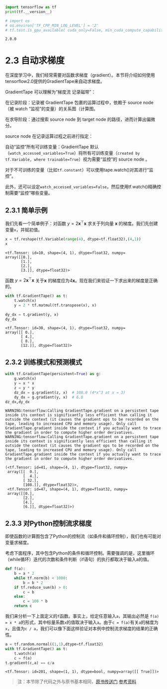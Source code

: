 ```python
import tensorflow as tf
print(tf.__version__)

# import os
# os.environ['TF_CPP_MIN_LOG_LEVEL'] = '2'
# tf.test.is_gpu_available( cuda_only=False, min_cuda_compute_capability=None )
```

    2.0.0

# 2.3 自动求梯度

在深度学习中，我们经常需要对函数求梯度（gradient）。本节将介绍如何使用tensorflow2.0提供的GradientTape来自动求梯度。

GradientTape 可以理解为“梯度流 记录磁带”：

在记录阶段：记录被 GradientTape 包裹的运算过程中，依赖于 source node （被 watch “监视”的变量）的关系图（计算图。

在求导阶段：通过搜索 source node 到 target node 的路径，进而计算出偏微分。


source node 在记录运算过程之前进行指定：

自动“监控”所有可训练变量：GradientTape 默认（`watch_accessed_variables=True`）将所有可训练变量（`created by tf.Variable, where trainable=True`）视为需要“监控”的 source node 。

对于不可训练的变量（比如`tf.constant`）可以使用tape.watch()对其进行“监控”。

此外，还可以设定`watch_accessed_variables=False`，然后使用tf.watch()精确控制需要“监控”哪些变量。



## 2.3.1 简单示例

我们先看一个简单例子：对函数 $y = 2\boldsymbol{x}^{\top}\boldsymbol{x}$ 求关于列向量 $\boldsymbol{x}$ 的梯度。我们先创建变量`x`，并赋初值。


```python
x = tf.reshape(tf.Variable(range(4), dtype=tf.float32),(4,1))
x
```

    <tf.Tensor: id=10, shape=(4, 1), dtype=float32, numpy=
    array([[0.],
           [1.],
           [2.],
           [3.]], dtype=float32)>

函数 $y = 2\boldsymbol{x}^{\top}\boldsymbol{x}$ 关于$\boldsymbol{x}$ 的梯度应为$4\boldsymbol{x}$。现在我们来验证一下求出来的梯度是正确的。

```python
with tf.GradientTape() as t:
    t.watch(x)
    y = 2 * tf.matmul(tf.transpose(x), x)
    
dy_dx = t.gradient(y, x)
dy_dx
```

    <tf.Tensor: id=30, shape=(4, 1), dtype=float32, numpy=
    array([[ 0.],
           [ 4.],
           [ 8.],
           [12.]], dtype=float32)>

## 2.3.2 训练模式和预测模式

```python
with tf.GradientTape(persistent=True) as g:
    g.watch(x)
    y = x * x
    z = y * y
    dz_dx = g.gradient(z, x)  # 108.0 (4*x^3 at x = 3)
    dy_dx = g.gradient(y, x)  # 6.0
dz_dx,dy_dx
```

    WARNING:tensorflow:Calling GradientTape.gradient on a persistent tape inside its context is significantly less efficient than calling it outside the context (it causes the gradient ops to be recorded on the tape, leading to increased CPU and memory usage). Only call GradientTape.gradient inside the context if you actually want to trace the gradient in order to compute higher order derivatives.
    WARNING:tensorflow:Calling GradientTape.gradient on a persistent tape inside its context is significantly less efficient than calling it outside the context (it causes the gradient ops to be recorded on the tape, leading to increased CPU and memory usage). Only call GradientTape.gradient inside the context if you actually want to trace the gradient in order to compute higher order derivatives.
    
    (<tf.Tensor: id=41, shape=(4, 1), dtype=float32, numpy=
     array([[  0.],
            [  4.],
            [ 32.],
            [108.]], dtype=float32)>,
     <tf.Tensor: id=47, shape=(4, 1), dtype=float32, numpy=
     array([[0.],
            [2.],
            [4.],
            [6.]], dtype=float32)>)

## 2.3.3 对Python控制流求梯度

即使函数的计算图包含了Python的控制流（如条件和循环控制），我们也有可能对变量求梯度。

考虑下面程序，其中包含Python的条件和循环控制。需要强调的是，这里循环（while循环）迭代的次数和条件判断（if语句）的执行都取决于输入a的值。

```python
def f(a):
    b = a * 2
    while tf.norm(b) < 1000:
        b = b * 2
    if tf.reduce_sum(b) > 0:
        c = b
    else:
        c = 100 * b
    return c
```

我们来分析一下上面定义的`f`函数。事实上，给定任意输入`a`，其输出必然是 `f(a) = x * a`的形式，其中标量系数`x`的值取决于输入`a`。由于`c = f(a)`有关`a`的梯度为`x`，且值为`c / a`，我们可以像下面这样验证对本例中控制流求梯度的结果的正确性。

```python
a = tf.random.normal((1,1),dtype=tf.float32)
with tf.GradientTape() as t:
    t.watch(a)
    c = f(a)
t.gradient(c,a) == c/a
```

    <tf.Tensor: id=201, shape=(1, 1), dtype=bool, numpy=array([[ True]])>

> 注：本节除了代码之外与原书基本相同，[原书传送门](https://zh.d2l.ai/chapter_prerequisite/autograd.html)
> [参考资料](https://zhuanlan.zhihu.com/p/102207302)
